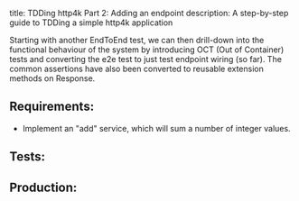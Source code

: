 title: TDDing http4k Part 2: Adding an endpoint
description: A step-by-step guide to TDDing a simple http4k application

Starting with another EndToEnd test, we can then drill-down into the functional behaviour of the system by introducing
OCT (Out of Container) tests and converting the e2e test to just test endpoint wiring (so far). The common assertions have
also been converted to reusable extension methods on Response.

## Requirements:
- Implement an "add" service, which will sum a number of integer values.

## Tests:
<script src="https://gist-it.appspot.com/https://github.com/http4k/http4k/blob/master/src/docs/tutorials/tdding_http4k/_2/tests.kt"></script>

## Production:
<script src="https://gist-it.appspot.com/https://github.com/http4k/http4k/blob/master/src/docs/tutorials/tdding_http4k/_2/project.kt"></script>
